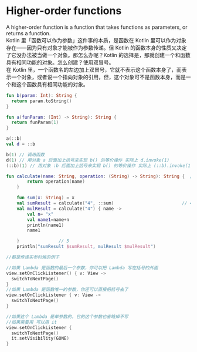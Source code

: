 # Higher-order functions
A higher-order function is a function that takes functions as parameters, or returns a function.<br>
Kotlin 里「函数可以作为参数」这件事的本质，是函数在 Kotlin 里可以作为对象存在——因为只有对象才能被作为参数传递。但 Kotlin 的函数本身的性质又决定了它没办法被当做一个对象。那怎么办呢？Kotlin 的选择是，那就创建一个和函数具有相同功能的对象。怎么创建？使用双冒号。<br>
在 Kotlin 里，一个函数名的左边加上双冒号，它就不表示这个函数本身了，而表示一个对象，或者说一个指向对象的引用，但，这个对象可不是函数本身，而是一个和这个函数具有相同功能的对象。<br>
```kotlin
fun b(param: Int): String {
  return param.toString()
}

fun a(funParam: (Int) -> String): String {
  return funParam(1)
}

a(::b)
val d = ::b

b(1) // 调用函数
d(1) // 用对象 a 后面加上括号来实现 b() 的等价操作 实际上 d.invoke(1)
(::b)(1) // 用对象 :b 后面加上括号来实现 b() 的等价操作 实际上 (::b).invoke(1)
```

```kotlin
fun calculate(name: String, operation: (String) -> String): String {  // 1
        return operation(name)                                          // 2
    }

    fun sum(x: String) = x
    val sumResult = calculate("4", ::sum)                          // 4
    val mulResult = calculate("4") { name ->
        val n= "x"
        val name1=name+n
        println(name1)
        name1

    }               // 5
    println("sumResult $sumResult, mulResult $mulResult")
```

```kotlin
//都是传递实参时候的例子

//如果 Lambda 是函数的最后一个参数，你可以把 Lambda 写在括号的外面
view.setOnClickListener() { v: View ->
  switchToNextPage()
}
//如果 Lambda 是函数唯一的参数，你还可以直接把括号去了
view.setOnClickListener { v: View ->
  switchToNextPage()
}

//如果这个 Lambda 是单参数的，它的这个参数也省略掉不写
//如果需要用 可以用 it
view.setOnClickListener {
  switchToNextPage()
  it.setVisibility(GONE)
}
```